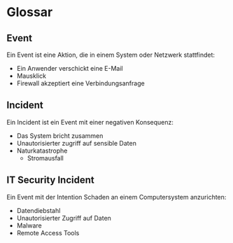 # Glossar
## Event
Ein Event ist eine Aktion, die in einem System oder Netzwerk stattfindet:
+ Ein Anwender verschickt eine E-Mail
+ Mausklick
+ Firewall akzeptiert eine Verbindungsanfrage

## Incident
Ein Incident ist ein Event mit einer negativen Konsequenz:
+ Das System bricht zusammen
+ Unautorisierter zugriff auf sensible Daten
+ Naturkatastrophe
  + Stromausfall

## IT Security Incident
Ein Event mit der Intention Schaden an einem Computersystem anzurichten:
+ Datendiebstahl
+ Unautorisierter Zugriff auf Daten
+ Malware
+ Remote Access Tools
